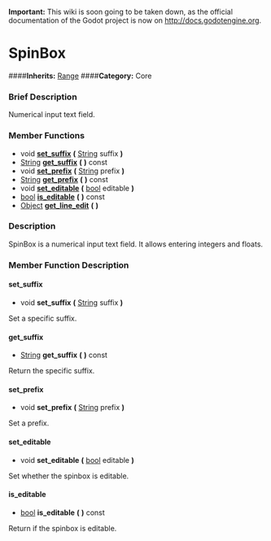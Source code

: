 **Important:** This wiki is soon going to be taken down, as the official documentation of the Godot project is now on http://docs.godotengine.org.

#  SpinBox  
####**Inherits:** [Range](class_range)
####**Category:** Core

###  Brief Description  
Numerical input text field.

###  Member Functions 
  * void  **[set&#95;suffix](#set_suffix)**  **(** [String](class_string) suffix  **)**
  * [String](class_string)  **[get&#95;suffix](#get_suffix)**  **(** **)** const
  * void  **[set&#95;prefix](#set_prefix)**  **(** [String](class_string) prefix  **)**
  * [String](class_string)  **[get&#95;prefix](#get_prefix)**  **(** **)** const
  * void  **[set&#95;editable](#set_editable)**  **(** [bool](class_bool) editable  **)**
  * [bool](class_bool)  **[is&#95;editable](#is_editable)**  **(** **)** const
  * [Object](class_object)  **[get&#95;line&#95;edit](#get_line_edit)**  **(** **)**

###  Description  
SpinBox is a numerical input text field. It allows entering integers and floats.

###  Member Function Description  

#### <a name="set_suffix">set_suffix</a>
  * void  **set&#95;suffix**  **(** [String](class_string) suffix  **)**

Set a specific suffix.

#### <a name="get_suffix">get_suffix</a>
  * [String](class_string)  **get&#95;suffix**  **(** **)** const

Return the specific suffix.

#### <a name="set_prefix">set_prefix</a>
  * void  **set&#95;prefix**  **(** [String](class_string) prefix  **)**

Set a prefix.

#### <a name="set_editable">set_editable</a>
  * void  **set&#95;editable**  **(** [bool](class_bool) editable  **)**

Set whether the spinbox is editable.

#### <a name="is_editable">is_editable</a>
  * [bool](class_bool)  **is&#95;editable**  **(** **)** const

Return if the spinbox is editable.

